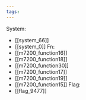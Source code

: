 ```yaml
---
tags:
---
```

System:
- [[system_66]]
- [[system_0]]
Fn:
- [[m7200_function16]]
- [[m7200_function18]]
- [[m7200_function30]]
- [[m7200_function17]]
- [[m7200_function19]]
- [[m7200_function15]]
Flag:
- [[flag_9477]]
